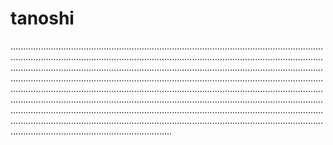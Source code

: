 # tanoshi
................................................................................................................................................................................................................................................................................................................................................................................................................................................................................................................................................................................................................................................................................................................................................................................................................................................................................................................................................................................................................................................................................................
